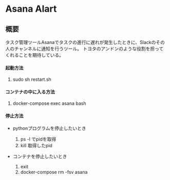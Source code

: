 # Asana Alart

## 概要
タスク管理ツールAsanaでタスクの進行に遅れが発生したときに、Slackのその人のチャンネルに通知を行うツール。
トヨタのアンドンのような役割を担ってくれることを期待している。


#### 起動方法
  1. sudo sh restart.sh
#### コンテナの中に入る方法
1. docker-compose exec asana bash 

#### 停止方法
- pythonプログラムを停止したいとき
  1. ps -l でpidを取得
  2. kill 取得したpid
   
- コンテナを停止したいとき
  1. exit
  2. docker-compose rm -fsv asana